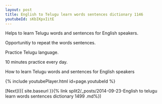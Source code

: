 ```yaml
---
layout: post
title: English to Telugu learn words sentences dictionary 1146 
youtubeId: sKbIKpxIitE
---
```

 
 
Helps to learn Telugu words and sentences for English speakers.

Opportunitiy to repeat the words sentences. 

Practice Telugu language. 
 
10 minutes practice every day. 
 
How to learn Telugu words and sentences for English speakers 
 
{% include youtubePlayer.html id=page.youtubeId %}
 
 
[Next]({{ site.baseurl }}{% link  split2/_posts/2014-09-23-English to telugu learn words sentences dictionary 1499 .md%})
 
